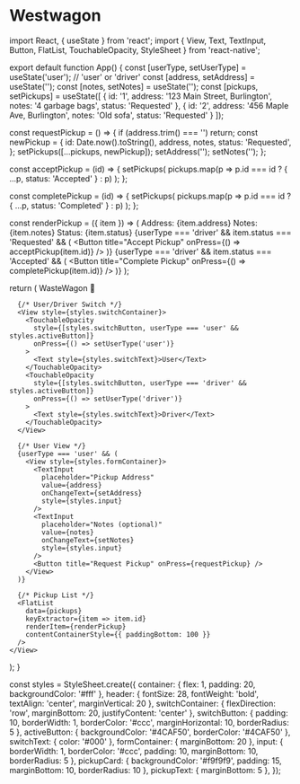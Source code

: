 # Westwagon
import React, { useState } from 'react';
import { View, Text, TextInput, Button, FlatList, TouchableOpacity, StyleSheet } from 'react-native';

export default function App() {
  const [userType, setUserType] = useState('user'); // 'user' or 'driver'
  const [address, setAddress] = useState('');
  const [notes, setNotes] = useState('');
  const [pickups, setPickups] = useState([
    { id: '1', address: '123 Main Street, Burlington', notes: '4 garbage bags', status: 'Requested' },
    { id: '2', address: '456 Maple Ave, Burlington', notes: 'Old sofa', status: 'Requested' }
  ]);

  const requestPickup = () => {
    if (address.trim() === '') return;
    const newPickup = {
      id: Date.now().toString(),
      address,
      notes,
      status: 'Requested',
    };
    setPickups([...pickups, newPickup]);
    setAddress('');
    setNotes('');
  };

  const acceptPickup = (id) => {
    setPickups(
      pickups.map(p => p.id === id ? { ...p, status: 'Accepted' } : p)
    );
  };

  const completePickup = (id) => {
    setPickups(
      pickups.map(p => p.id === id ? { ...p, status: 'Completed' } : p)
    );
  };

  const renderPickup = ({ item }) => (
    <View style={styles.pickupCard}>
      <Text style={styles.pickupText}>Address: {item.address}</Text>
      <Text style={styles.pickupText}>Notes: {item.notes}</Text>
      <Text style={styles.pickupText}>Status: {item.status}</Text>
      {userType === 'driver' && item.status === 'Requested' && (
        <Button title="Accept Pickup" onPress={() => acceptPickup(item.id)} />
      )}
      {userType === 'driver' && item.status === 'Accepted' && (
        <Button title="Complete Pickup" onPress={() => completePickup(item.id)} />
      )}
    </View>
  );

  return (
    <View style={styles.container}>
      <Text style={styles.header}>WasteWagon 🚛</Text>

      {/* User/Driver Switch */}
      <View style={styles.switchContainer}>
        <TouchableOpacity
          style={[styles.switchButton, userType === 'user' && styles.activeButton]}
          onPress={() => setUserType('user')}
        >
          <Text style={styles.switchText}>User</Text>
        </TouchableOpacity>
        <TouchableOpacity
          style={[styles.switchButton, userType === 'driver' && styles.activeButton]}
          onPress={() => setUserType('driver')}
        >
          <Text style={styles.switchText}>Driver</Text>
        </TouchableOpacity>
      </View>

      {/* User View */}
      {userType === 'user' && (
        <View style={styles.formContainer}>
          <TextInput
            placeholder="Pickup Address"
            value={address}
            onChangeText={setAddress}
            style={styles.input}
          />
          <TextInput
            placeholder="Notes (optional)"
            value={notes}
            onChangeText={setNotes}
            style={styles.input}
          />
          <Button title="Request Pickup" onPress={requestPickup} />
        </View>
      )}

      {/* Pickup List */}
      <FlatList
        data={pickups}
        keyExtractor={item => item.id}
        renderItem={renderPickup}
        contentContainerStyle={{ paddingBottom: 100 }}
      />
    </View>
  );
}

const styles = StyleSheet.create({
  container: { flex: 1, padding: 20, backgroundColor: '#fff' },
  header: { fontSize: 28, fontWeight: 'bold', textAlign: 'center', marginVertical: 20 },
  switchContainer: { flexDirection: 'row', marginBottom: 20, justifyContent: 'center' },
  switchButton: { padding: 10, borderWidth: 1, borderColor: '#ccc', marginHorizontal: 10, borderRadius: 5 },
  activeButton: { backgroundColor: '#4CAF50', borderColor: '#4CAF50' },
  switchText: { color: '#000' },
  formContainer: { marginBottom: 20 },
  input: { borderWidth: 1, borderColor: '#ccc', padding: 10, marginBottom: 10, borderRadius: 5 },
  pickupCard: { backgroundColor: '#f9f9f9', padding: 15, marginBottom: 10, borderRadius: 10 },
  pickupText: { marginBottom: 5 },
});
